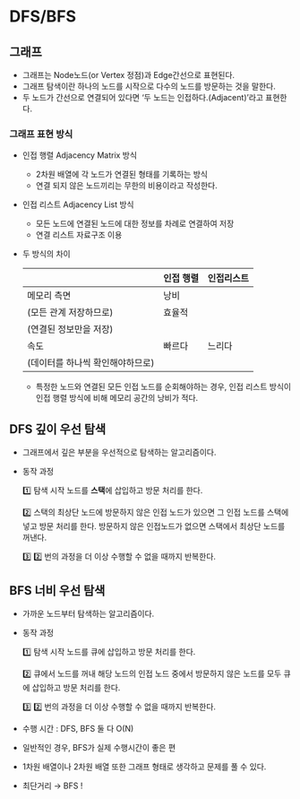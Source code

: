 # DFS/BFS

## 그래프

- 그래프는 Node노드(or Vertex 정점)과 Edge간선으로 표현된다.
- 그래프 탐색이란 하나의 노드를 시작으로 다수의 노드를 방문하는 것을 말한다.
- 두 노드가 간선으로 연결되어 있다면 ‘두 노드는 인접하다.(Adjacent)’라고 표현한다.

### 그래프 표현 방식

- 인접 행렬 Adjacency Matrix 방식
    - 2차원 배열에 각 노드가 연결된 형태를 기록하는 방식
    - 연결 되지 않은 노드끼리는 무한의 비용이라고 작성한다.
- 인접 리스트 Adjacency List 방식
    - 모든 노드에 연결된 노드에 대한 정보를 차례로 연결하여 저장
    - 연결 리스트 자료구조 이용
- 두 방식의 차이
    
    
    |  | 인접 행렬 | 인접리스트 |
    | --- | --- | --- |
    | 메모리 측면 | 낭비 
    (모든 관계 저장하므로) | 효율적 
    (연결된 정보만을 저장) |
    | 속도 | 빠르다 | 느리다 
    (데이터를 하나씩 확인해야하므로) |
    - 특정한 노드와 연결된 모든 인접 노드를 순회해야하는 경우, 인접 리스트 방식이 인접 행렬 방식에 비해 메모리 공간의 낭비가 적다.
    

## DFS 깊이 우선 탐색

- 그래프에서 깊은 부분을 우선적으로 탐색하는 알고리즘이다.
- 동작 과정
    
    1️⃣ 탐색 시작 노드를 **스택**에 삽입하고 방문 처리를 한다.
    
    2️⃣ 스택의 최상단 노드에 방문하지 않은 인접 노드가 있으면 그 인접 노드를 스택에 넣고 방문 처리를 한다. 방문하지 않은 인접노드가 없으면 스택에서 최상단 노드를 꺼낸다.
    
    3️⃣ 2️⃣ 번의 과정을 더 이상 수행할 수 없을 때까지 반복한다.
    

## BFS 너비 우선 탐색

- 가까운 노드부터 탐색하는 알고리즘이다.
- 동작 과정
    
    1️⃣ 탐색 시작 노드를 큐에 삽입하고 방문 처리를 한다.
    
    2️⃣ 큐에서 노드를 꺼내 해당 노드의 인접 노드 중에서 방문하지 않은 노드를 모두 큐에 삽입하고 방문 처리를 한다.
    
    3️⃣ 2️⃣ 번의 과정을 더 이상 수행할 수 없을 때까지 반복한다.
    

- 수행 시간 : DFS, BFS 둘 다 O(N)
- 일반적인 경우, BFS가 실제 수행시간이 좋은 편
- 1차원 배열이나 2차원 배열 또한 그래프 형태로 생각하고 문제를 풀 수 있다.
- 최단거리 → BFS !
